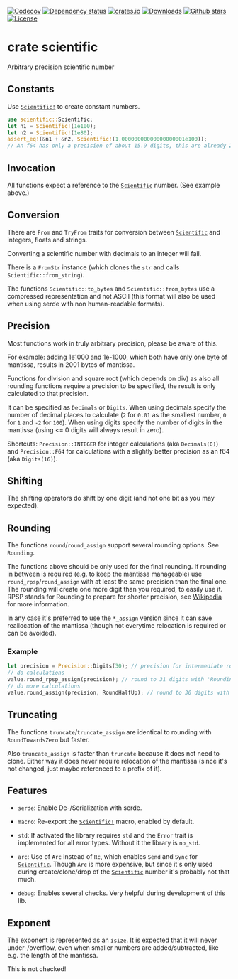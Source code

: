 [![Codecov](https://codecov.io/github/alexkazik/scientific/coverage.svg?branch=main)](https://codecov.io/gh/alexkazik/scientific)
[![Dependency status](https://deps.rs/repo/github/alexkazik/scientific/status.svg)](https://deps.rs/repo/github/alexkazik/scientific)
[![crates.io](https://img.shields.io/crates/v/scientific.svg)](https://crates.io/crates/scientific)
[![Downloads](https://img.shields.io/crates/d/scientific.svg)](https://crates.io/crates/scientific)
[![Github stars](https://img.shields.io/github/stars/alexkazik/scientific.svg?logo=github)](https://github.com/alexkazik/scientific/stargazers)
[![License](https://img.shields.io/crates/l/scientific.svg)](./LICENSE)

# crate scientific

<!-- cargo-rdme start -->

Arbitrary precision scientific number

## Constants

Use [`Scientific!`](macro@crate::Scientific) to create constant numbers.

```rust
use scientific::Scientific;
let n1 = Scientific!(1e100);
let n2 = Scientific!(1e80);
assert_eq!(&n1 + &n2, Scientific!(1.00000000000000000001e100));
// An f64 has only a precision of about 15.9 digits, this are already 21.
```

## Invocation

All functions expect a reference to the [`Scientific`](struct@crate::Scientific) number. (See example above.)

## Conversion

There are `From` and `TryFrom` traits for conversion between [`Scientific`](struct@crate::Scientific) and integers, floats and strings.

Converting a scientific number with decimals to an integer will fail.

There is a `FromStr` instance (which clones the `str` and calls `Scientific::from_string`).

The functions `Scientific::to_bytes` and `Scientific::from_bytes` use a compressed representation and not ASCII
(this format will also be used when using serde with non human-readable formats).

## Precision

Most functions work in truly arbitrary precision, please be aware of this.

For example: adding 1e1000 and 1e-1000, which both have only one byte of mantissa, results in 2001 bytes of mantissa.

Functions for division and square root (which depends on div) as also all rounding functions require
a precision to be specified, the result is only calculated to that precision.

It can be specified as `Decimals` or `Digits`. When using decimals specify the number of decimal places to
calculate (`2` for `0.01` as the smallest number, `0` for `1` and `-2` for `100`). When using digits specify
the number of digits in the mantissa (using <= 0 digits will always result in zero).

Shortcuts: `Precision::INTEGER` for integer calculations (aka `Decimals(0)`) and `Precision::F64` for
calculations with a slightly better precision as an f64 (aka `Digits(16)`).

## Shifting

The shifting operators do shift by one digit (and not one bit as you may expected).

## Rounding

The functions `round`/`round_assign` support several rounding options. See `Rounding`.

The functions above should be only used for the final rounding. If rounding in between is required (e.g. to keep the mantissa manageable) use
`round_rpsp`/`round_assign` with at least the same precision than the final one.
The rounding will create one more digit than you required, to easily use it.
RPSP stands for Rounding to prepare for shorter precision, see [Wikipedia](https://en.wikipedia.org/wiki/Rounding#Rounding_to_prepare_for_shorter_precision) for more information.

In any case it's preferred to use the `*_assign` version since it can save reallocation of the mantissa (though not everytime relocation is required or can be avoided).

### Example

```rust
let precision = Precision::Digits(30); // precision for intermediate roundings and the final one
// do calculations
value.round_rpsp_assign(precision); // round to 31 digits with 'Rounding to prepare for shorter precision'
// do more calculations
value.round_assign(precision, RoundHalfUp); // round to 30 digits with the method 'RoundHalfUp'
```

## Truncating

The functions `truncate`/`truncate_assign` are identical to rounding with `RoundTowardsZero` but faster.

Also `truncate_assign` is faster than `truncate` because it does not need to clone.
Either way it does never require relocation of the mantissa (since it's not changed, just maybe referenced to a prefix of it).

## Features

- `serde`: Enable De-/Serialization with serde.

- `macro`: Re-export the [`Scientific!`](macro@crate::Scientific) macro, enabled by default.

- `std`: If activated the library requires `std` and the `Error` trait is implemented for all error types.
  Without it the library is `no_std`.

- `arc`: Use of `Arc` instead of `Rc`, which enables `Send` and `Sync` for [`Scientific`](struct@crate::Scientific).
  Though `Arc` is more expensive, but since it's only used during create/clone/drop of
  the [`Scientific`](struct@crate::Scientific) number it's probably not that much.

- `debug`: Enables several checks. Very helpful during development of this lib.

## Exponent

The exponent is represented as an `isize`. It is expected that it will never under-/overflow,
even when smaller numbers are added/subtracted, like e.g. the length of the mantissa.

This is not checked!

<!-- cargo-rdme end -->
